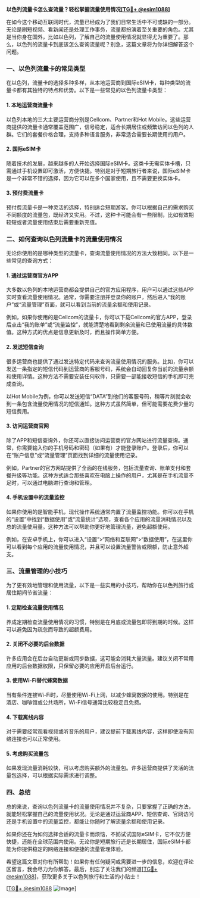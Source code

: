 **以色列流量卡怎么查流量？轻松掌握流量使用情况[[TG💪+ @esim1088](https://t.me/s/esim1088)]**

在如今这个移动互联网时代，流量已经成为了我们日常生活中不可或缺的一部分。无论是刷短视频、看新闻还是处理工作事务，流量都扮演着至关重要的角色。尤其是当你身在国外，比如以色列，了解自己的流量使用情况就显得尤为重要了。那么，以色列的流量卡到底该怎么查询流量呢？别急，这篇文章将为你详细解答这个问题。

### 一、以色列流量卡的常见类型

在以色列，流量卡的选择多种多样，从本地运营商到国际eSIM卡，每种类型的流量卡都有其独特的特点和优势。以下是一些常见的以色列流量卡类型：

#### 1. 本地运营商流量卡
以色列本地的三大主要运营商分别是Cellcom、Partner和Hot Mobile。这些运营商提供的流量卡通常覆盖范围广，信号稳定，适合长期居住或频繁访问以色列的人群。它们的套餐价格合理，支持多种语言服务，非常适合需要长期使用的用户。

#### 2. 国际eSIM卡
随着技术的发展，越来越多的人开始选择国际eSIM卡。这类卡无需实体卡槽，只需通过手机设置即可激活，方便快捷。特别是对于短期旅行者来说，国际eSIM卡是一个非常不错的选择，因为它可以在多个国家使用，且不需要更换实体卡。

#### 3. 预付费流量卡
预付费流量卡是一种灵活的选择，特别适合短期游客。你可以根据自己的需求购买不同额度的流量包，既经济又实用。不过，这种卡可能会有一些限制，比如有效期较短或者流量使用结束后需要重新充值。

### 二、如何查询以色列流量卡的流量使用情况

无论你使用的是哪种类型的流量卡，查询流量使用情况的方法大致相同。以下是一些常见的查询方式：

#### 1. 通过运营商官方APP
大多数以色列的本地运营商都会提供自己的官方应用程序，用户可以通过这些APP实时查看流量使用情况。通常，你需要注册并登录你的账户，然后进入“我的账户”或“流量管理”页面，就可以看到当前的流量余额和使用记录。

例如，如果你使用的是Cellcom的流量卡，你可以下载Cellcom的官方APP，登录后点击“我的账单”或“流量监控”，就能清楚地看到剩余流量和已使用流量的具体数值。这种方式的优点是信息更新及时，而且操作简单方便。

#### 2. 发送短信查询
很多运营商也提供了通过发送特定代码来查询流量使用情况的服务。比如，你可以发送一条指定的短信代码到运营商的客服号码，系统会自动回复你当前的流量余额和使用详情。这种方法不需要安装任何软件，只需要一部能接收短信的手机即可完成查询。

以Hot Mobile为例，你可以发送短信“DATA”到他们的客服号码，稍等片刻就会收到一条包含流量使用情况的短信通知。这种方式虽然简单，但可能需要花费少量的短信费用。

#### 3. 访问运营商官网
除了APP和短信查询外，你还可以直接访问运营商的官方网站进行流量查询。通常，你需要输入你的手机号码和密码（如果有）才能登录账户。登录后，你可以在“账户信息”或“流量管理”页面找到详细的流量使用记录。

例如，Partner的官方网站提供了全面的在线服务，包括流量查询、账单支付和套餐升级等功能。这种方式适合那些喜欢在电脑上操作的用户，尤其是在手机流量不足时，可以通过电脑进行查询和管理。

#### 4. 手机设置中的流量监控
如果你使用的是智能手机，现代操作系统通常内置了流量监控功能。你可以在手机的“设置”中找到“数据使用”或“流量统计”选项，查看各个应用的流量消耗情况以及总的流量使用量。这种方法可以帮助你更好地管理流量，避免超额使用。

例如，在安卓手机上，你可以进入“设置”>“网络和互联网”>“数据使用”，在这里你可以看到每个应用的流量使用情况，并且可以设置流量警告或限额，防止意外超支。

### 三、流量管理的小技巧

为了更有效地管理和使用流量，以下是一些实用的小技巧，帮助你在以色列旅行或居住期间节省流量：

#### 1. 定期检查流量使用情况
养成定期检查流量使用情况的习惯，特别是在月底或流量包即将到期的时候。这样可以避免因为疏忽而导致的超额费用。

#### 2. 关闭不必要的后台数据
许多应用会在后台自动更新或同步数据，这可能会消耗大量流量。建议关闭不常用应用的后台数据权限，只保留必要的应用开启后台运行。

#### 3. 使用Wi-Fi替代蜂窝数据
当有条件连接Wi-Fi时，尽量使用Wi-Fi上网，以减少蜂窝数据的使用。特别是在酒店、咖啡馆或公共场所，Wi-Fi信号通常比较稳定且免费。

#### 4. 下载离线内容
对于需要经常观看视频或听音乐的用户，建议提前下载离线内容，这样即使没有网络连接也可以正常使用。

#### 5. 考虑购买流量包
如果发现流量消耗较快，可以考虑购买额外的流量包。许多运营商提供了灵活的流量包选择，可以根据实际需求进行调整。

### 四、总结

总的来说，查询以色列流量卡的流量使用情况并不复杂，只要掌握了正确的方法，就能轻松掌握自己的流量使用状况。无论是通过运营商APP、短信查询、官网访问还是手机设置中的流量监控，都能让你随时了解流量余额和使用记录。

如果你还在为如何选择合适的流量卡而烦恼，不妨试试国际eSIM卡，它不仅方便快捷，还能在全球范围内使用。无论你是短期旅行还是长期居住，国际eSIM卡都能为你提供稳定的网络连接和便捷的流量管理体验。

希望这篇文章对你有所帮助！如果你有任何疑问或需要进一步的信息，欢迎在评论区留言，我会尽力为你解答。最后，别忘了关注我们的频道[[TG💪+ @esim1088](https://t.me/s/esim1088)]，获取更多关于以色列旅行和生活的小贴士！

[[TG💪+ @esim1088](https://t.me/s/esim1088) ![Image](https://i.postimg.cc/4NQfJmqS/Snipaste-2025-05-13-00-14-12.png)]